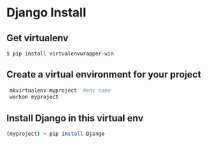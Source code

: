 # Django Install

## Get virtualenv



```
$ pip install virtualenvwrapper-win
```

## Create a virtual environment for your project

```bash
 mkvirtualenv myproject  #env name
 workon myproject
```

## Install Django in this virtual  env

```bash
(myproject) > pip install Django
```

